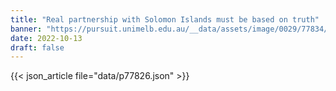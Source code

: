 ```yaml
---
title: "Real partnership with Solomon Islands must be based on truth"
banner: "https://pursuit.unimelb.edu.au/__data/assets/image/0029/77834/Real-partnership-with-Solomon-Islands-must-be-based-on-truth_a2fbceaa-a349-401d-9c41-11cf6dd66bd4.jpg"
date: 2022-10-13
draft: false
---
```


{{< json_article file="data/p77826.json" >}}